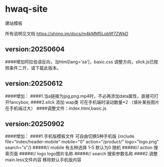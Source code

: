# hwaq-site
建站模板

所有说明见文档  https://shimo.im/docs/m4kMM5Lob9f7ZWkD
## version:20250604
####增加阿拉伯语反向，当html[lang='sa']，basic.css 调整方向，slick.js已按照条件二开，请下载此版本。

## version:20250612
####增加：
####1.当a链接为jpg,png.mp4时，不必再添加data属性，直接可打开fancybox;
####2.slick 添加 wap类 可在手机端时滚动数量*2 （填补某些图片在手机端过大）
####调整文件：index.html,basic.js

## version:20250902
####增加：
####1.手机版模板文件 可自由切换5种手机版 {include file="index/header-mobile" mobile="0" action="/product/" logo="logo.png" search="s"/}
  #####// mobile 有五种选择 1-5  默认为0 随机
  #####// action 搜索页面
  #####// logo logo图片名称
  #####// search 搜索参数名称
####2.调整main.less文件内容 移除默认手机版内容
